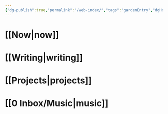 ```yaml
---
{"dg-publish":true,"permalink":"/web-index/","tags":"gardenEntry","dgHomeLink":false}
---
```

# [[Now|now]]
# [[Writing|writing]]
# [[Projects|projects]]
# [[0 Inbox/Music|music]]
